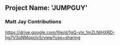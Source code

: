 ## Project Name: 'JUMPGUY'


### Matt Jay Contributions
https://drive.google.com/file/d/1gQ-ylx_1mZLNIHXRD-hg7V3oNMqxclvS/view?usp=sharing
